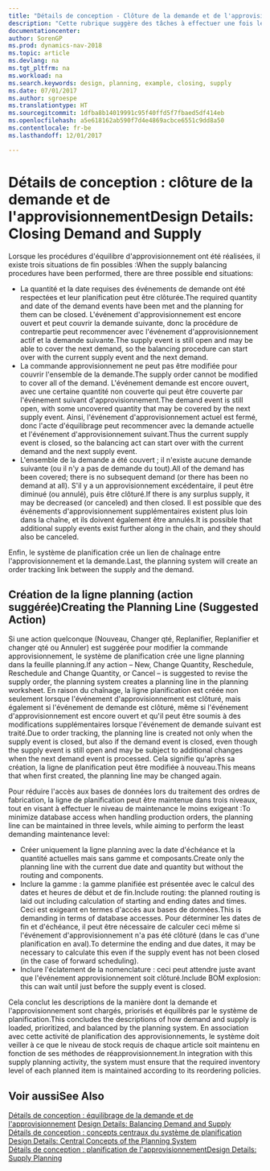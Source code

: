 ```yaml
---
title: "Détails de conception - Clôture de la demande et de l'approvisionnement"
description: "Cette rubrique suggère des tâches à effectuer une fois les procédures d'équilibrage d'approvisionnement exécutées."
documentationcenter: 
author: SorenGP
ms.prod: dynamics-nav-2018
ms.topic: article
ms.devlang: na
ms.tgt_pltfrm: na
ms.workload: na
ms.search.keywords: design, planning, example, closing, supply
ms.date: 07/01/2017
ms.author: sgroespe
ms.translationtype: HT
ms.sourcegitcommit: 1dfba8b14019991c95f40ffd5f7fbaed5df414eb
ms.openlocfilehash: a5e618162ab590f7d4e4869acbce6551c9dd8a50
ms.contentlocale: fr-be
ms.lasthandoff: 12/01/2017

---
```

# <a name="design-details-closing-demand-and-supply"></a><span data-ttu-id="c1045-103">Détails de conception : clôture de la demande et de l'approvisionnement</span><span class="sxs-lookup"><span data-stu-id="c1045-103">Design Details: Closing Demand and Supply</span></span>
<span data-ttu-id="c1045-104">Lorsque les procédures d'équilibre d'approvisionnement ont été réalisées, il existe trois situations de fin possibles :</span><span class="sxs-lookup"><span data-stu-id="c1045-104">When the supply balancing procedures have been performed, there are three possible end situations:</span></span>  
  
* <span data-ttu-id="c1045-105">La quantité et la date requises des événements de demande ont été respectées et leur planification peut être clôturée.</span><span class="sxs-lookup"><span data-stu-id="c1045-105">The required quantity and date of the demand events have been met and the planning for them can be closed.</span></span> <span data-ttu-id="c1045-106">L'événement d'approvisionnement est encore ouvert et peut couvrir la demande suivante, donc la procédure de contrepartie peut recommencer avec l'événement d'approvisionnement actif et la demande suivante.</span><span class="sxs-lookup"><span data-stu-id="c1045-106">The supply event is still open and may be able to cover the next demand, so the balancing procedure can start over with the current supply event and the next demand.</span></span>  
* <span data-ttu-id="c1045-107">La commande approvisionnement ne peut pas être modifiée pour couvrir l'ensemble de la demande.</span><span class="sxs-lookup"><span data-stu-id="c1045-107">The supply order cannot be modified to cover all of the demand.</span></span> <span data-ttu-id="c1045-108">L'événement demande est encore ouvert, avec une certaine quantité non couverte qui peut être couverte par l'événement suivant d'approvisionnement.</span><span class="sxs-lookup"><span data-stu-id="c1045-108">The demand event is still open, with some uncovered quantity that may be covered by the next supply event.</span></span> <span data-ttu-id="c1045-109">Ainsi, l'événement d'approvisionnement actuel est fermé, donc l'acte d'équilibrage peut recommencer avec la demande actuelle et l'événement d'approvisionnement suivant.</span><span class="sxs-lookup"><span data-stu-id="c1045-109">Thus the current supply event is closed, so the balancing act can start over with the current demand and the next supply event.</span></span>  
* <span data-ttu-id="c1045-110">L'ensemble de la demande a été couvert ; il n'existe aucune demande suivante (ou il n'y a pas de demande du tout).</span><span class="sxs-lookup"><span data-stu-id="c1045-110">All of the demand has been covered; there is no subsequent demand (or there has been no demand at all).</span></span> <span data-ttu-id="c1045-111">S'il y a un approvisionnement excédentaire, il peut être diminué (ou annulé), puis être clôturé.</span><span class="sxs-lookup"><span data-stu-id="c1045-111">If there is any surplus supply, it may be decreased (or canceled) and then closed.</span></span> <span data-ttu-id="c1045-112">Il est possible que des événements d'approvisionnement supplémentaires existent plus loin dans la chaîne, et ils doivent également être annulés.</span><span class="sxs-lookup"><span data-stu-id="c1045-112">It is possible that additional supply events exist further along in the chain, and they should also be canceled.</span></span>  
  
<span data-ttu-id="c1045-113">Enfin, le système de planification crée un lien de chaînage entre l'approvisionnement et la demande.</span><span class="sxs-lookup"><span data-stu-id="c1045-113">Last, the planning system will create an order tracking link between the supply and the demand.</span></span>  
  
## <a name="creating-the-planning-line-suggested-action"></a><span data-ttu-id="c1045-114">Création de la ligne planning (action suggérée)</span><span class="sxs-lookup"><span data-stu-id="c1045-114">Creating the Planning Line (Suggested Action)</span></span>  
<span data-ttu-id="c1045-115">Si une action quelconque (Nouveau, Changer qté, Replanifier, Replanifier et changer qté ou Annuler) est suggérée pour modifier la commande approvisionnement, le système de planification crée une ligne planning dans la feuille planning.</span><span class="sxs-lookup"><span data-stu-id="c1045-115">If any action – New, Change Quantity, Reschedule, Reschedule and Change Quantity, or Cancel – is suggested to revise the supply order, the planning system creates a planning line in the planning worksheet.</span></span> <span data-ttu-id="c1045-116">En raison du chaînage, la ligne planification est créée non seulement lorsque l'événement d'approvisionnement est clôturé, mais également si l'événement de demande est clôturé, même si l'événement d'approvisionnement est encore ouvert et qu'il peut être soumis à des modifications supplémentaires lorsque l'événement de demande suivant est traité.</span><span class="sxs-lookup"><span data-stu-id="c1045-116">Due to order tracking, the planning line is created not only when the supply event is closed, but also if the demand event is closed, even though the supply event is still open and may be subject to additional changes when the next demand event is processed.</span></span> <span data-ttu-id="c1045-117">Cela signifie qu'après sa création, la ligne de planification peut être modifiée à nouveau.</span><span class="sxs-lookup"><span data-stu-id="c1045-117">This means that when first created, the planning line may be changed again.</span></span>  
  
<span data-ttu-id="c1045-118">Pour réduire l'accès aux bases de données lors du traitement des ordres de fabrication, la ligne de planification peut être maintenue dans trois niveaux, tout en visant à effectuer le niveau de maintenance le moins exigeant :</span><span class="sxs-lookup"><span data-stu-id="c1045-118">To minimize database access when handling production orders, the planning line can be maintained in three levels, while aiming to perform the least demanding maintenance level:</span></span>  
  
* <span data-ttu-id="c1045-119">Créer uniquement la ligne planning avec la date d'échéance et la quantité actuelles mais sans gamme et composants.</span><span class="sxs-lookup"><span data-stu-id="c1045-119">Create only the planning line with the current due date and quantity but without the routing and components.</span></span>  
* <span data-ttu-id="c1045-120">Inclure la gamme : la gamme planifiée est présentée avec le calcul des dates et heures de début et de fin.</span><span class="sxs-lookup"><span data-stu-id="c1045-120">Include routing: the planned routing is laid out including calculation of starting and ending dates and times.</span></span> <span data-ttu-id="c1045-121">Ceci est exigeant en termes d'accès aux bases de données.</span><span class="sxs-lookup"><span data-stu-id="c1045-121">This is demanding in terms of database accesses.</span></span> <span data-ttu-id="c1045-122">Pour déterminer les dates de fin et d'échéance, il peut être nécessaire de calculer ceci même si l'événement d'approvisionnement n'a pas été clôturé (dans le cas d'une planification en aval).</span><span class="sxs-lookup"><span data-stu-id="c1045-122">To determine the ending and due dates, it may be necessary to calculate this even if the supply event has not been closed (in the case of forward scheduling).</span></span>  
* <span data-ttu-id="c1045-123">Inclure l'éclatement de la nomenclature : ceci peut attendre juste avant que l'événement approvisionnement soit clôturé.</span><span class="sxs-lookup"><span data-stu-id="c1045-123">Include BOM explosion: this can wait until just before the supply event is closed.</span></span>  
  
<span data-ttu-id="c1045-124">Cela conclut les descriptions de la manière dont la demande et l'approvisionnement sont chargés, priorisés et équilibrés par le système de planification.</span><span class="sxs-lookup"><span data-stu-id="c1045-124">This concludes the descriptions of how demand and supply is loaded, prioritized, and balanced by the planning system.</span></span> <span data-ttu-id="c1045-125">En association avec cette activité de planification des approvisionnements, le système doit veiller à ce que le niveau de stock requis de chaque article soit maintenu en fonction de ses méthodes de réapprovisionnement.</span><span class="sxs-lookup"><span data-stu-id="c1045-125">In integration with this supply planning activity, the system must ensure that the required inventory level of each planned item is maintained according to its reordering policies.</span></span>  
  
## <a name="see-also"></a><span data-ttu-id="c1045-126">Voir aussi</span><span class="sxs-lookup"><span data-stu-id="c1045-126">See Also</span></span>  
<span data-ttu-id="c1045-127">[Détails de conception : équilibrage de la demande et de l'approvisionnement](design-details-balancing-demand-and-supply.md) </span><span class="sxs-lookup"><span data-stu-id="c1045-127">[Design Details: Balancing Demand and Supply](design-details-balancing-demand-and-supply.md) </span></span>  
<span data-ttu-id="c1045-128">[Détails de conception : concepts centraux du système de planification](design-details-central-concepts-of-the-planning-system.md) </span><span class="sxs-lookup"><span data-stu-id="c1045-128">[Design Details: Central Concepts of the Planning System](design-details-central-concepts-of-the-planning-system.md) </span></span>  
[<span data-ttu-id="c1045-129">Détails de conception : planification de l'approvisionnement</span><span class="sxs-lookup"><span data-stu-id="c1045-129">Design Details: Supply Planning</span></span>](design-details-supply-planning.md)

